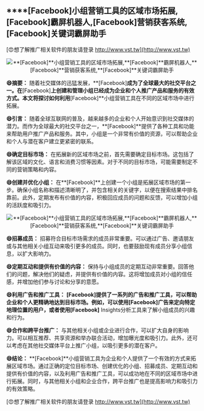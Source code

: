 ## ****[Facebook]**小组营销工具的区域市场拓展,**[Facebook]**霸屏机器人,**[Facebook]**营销获客系统,**[Facebook]**关键词霸屏助手**

[😍想了解推广相关软件的朋友请登录 http://www.vst.tw](http://www.vst.tw)

 <center><img src="https://vst.tw/MP4/tuiguang/png/8.png" alt="**[Facebook]**小组营销工具的区域市场拓展,**[Facebook]**霸屏机器人,**[Facebook]**营销获客系统,**[Facebook]**关键词霸屏助手"></center>

**😄摘要：**
随着社交媒体的迅猛发展，**[Facebook]**成为了全球最大的社交平台之一。在**[Facebook]**上创建和管理小组已经成为企业和个人推广产品和服务的有效方式。本文将探讨如何利用**[Facebook]**小组营销工具在不同的区域市场中进行拓展。

**😄引言：**
随着全球互联网的普及，越来越多的企业和个人开始意识到社交媒体的潜力。而作为全球最大的社交平台之一，**[Facebook]**提供了各种工具和功能来帮助用户推广产品和服务。其中，小组是一个非常有价值的资源，可以帮助企业和个人与潜在客户建立更紧密的联系。

**😄确定目标市场：**
在拓展新的区域市场之前，首先需要确定目标市场。这包括了解该区域的文化、语言和消费习惯等因素。对于不同的目标市场，可能需要制定不同的营销策略和内容。

**😄创建并优化小组：**
在**[Facebook]**上创建一个小组是拓展区域市场的第一步。确保小组名称和描述清晰明了，并包含相关的关键字，以便在搜索结果中排名靠前。此外，定期发布有价值的内容，积极回应成员的问题和反馈，可以增加小组的活跃度和吸引力。

 <center><img src="https://vst.tw/MP4/tuiguang/png/2.png" alt="**[Facebook]**小组营销工具的区域市场拓展,**[Facebook]**霸屏机器人,**[Facebook]**营销获客系统,**[Facebook]**关键词霸屏助手"></center>

**😄招募成员：**
招募符合目标市场需求的成员非常重要。可以通过广告、邀请朋友或与其他相关小组互动来吸引更多的成员。同时，也要鼓励现有成员分享小组信息，以扩大影响力。

**😄定期互动和提供有价值的内容：**
保持与小组成员的定期互动非常重要。回答他们的问题，解决他们的疑虑，并提供有价值的内容。这将增加成员对小组的信任感，并增加他们参与讨论和分享的意愿。

**😄利用广告和推广工具：**
**[Facebook]**提供了一系列的广告和推广工具，可以帮助企业和个人更精确地达到目标市场。例如，可以使用**[Facebook]**广告来定向特定地理位置的用户，或者使用**[Facebook]** Insights分析工具来了解小组成员的兴趣和行为。

**😄合作和跨平台推广：**
与其他相关小组或企业进行合作，可以扩大自身的影响力。可以相互推荐、共享资源和举办联合活动，增加曝光度和吸引力。此外，还可以考虑在其他社交媒体平台上推广小组，以吸引更多的潜在客户。

**😄结论：**
**[Facebook]**小组营销工具为企业和个人提供了一个有效的方式来拓展区域市场。通过正确的定位目标市场、创建优化的小组、招募成员、定期互动和提供有价值的内容，以及利用广告和推广工具，可以成功地在不同的区域市场中进行拓展。同时，与其他相关小组和企业合作，跨平台推广也是提高影响力和吸引力的有效策略。

[😍想了解推广相关软件的朋友请登录 http://www.vst.tw](http://www.vst.tw)



